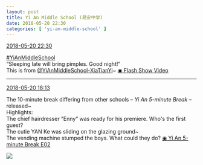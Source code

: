 ```yaml
---
layout: post
title: Yi An Middle School (易安中学)
date: 2018-05-20 22:30
categories: [ 'yi-an-middle-school' ]
---
```


<div class="weibo-info">
  <a href="https://weibo.com/6074218720/Ghzvu0BaH">2018-05-20 22:30</a>
</div>

[#YiAnMiddleSchool](https://weibo.com/p/100808e5c67e0668537d4caddefd946dcff208/super_index)  
“Sleeping late will bring pimples. Good night!”  
This is from [@YiAnMiddleSchool-XiaTianYi](https://weibo.com/6286030291)~ [◉ Flash Show Video](https://www.miaopai.com/show/pTRNhyqf~JDtvgqXvpw~ryzkcYwjTPQ74ibU8Q__.htm)

<!-- more -->

---

<div class="weibo-info">
  <a href="https://weibo.com/6074218720/GhxPcBaAo">2018-05-20 18:13</a>
</div>

The 10-minute break differing from other schools – *Yi An 5-minute Break* – released~  
Highlights:  
The chief hairdresser “Enny” was ready for his premiere. Who's the first guest?  
The cutie YAN Ke was sliding on the glazing ground~  
The vending machine stumped the boys. What could they do? [◉ Yi An 5-minute Break E02](https://www.bilibili.com/video/av23684094/)

<!-- more -->

<a href="http://wx2.sinaimg.cn/mw690/006D4NLGgy1frhyyb06c1j30u01hctwk.jpg">
  <img class="weibo-pic-preview" src="http://wx2.sinaimg.cn/orj360/006D4NLGgy1frhyyb06c1j30u01hctwk.jpg" />
</a>
